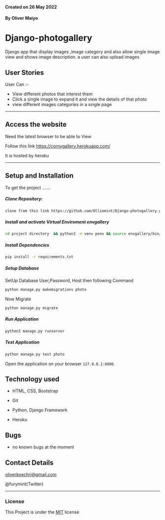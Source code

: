 #### Created on 26 May 2022
#### By Oliver Maiyo

# Django-photogallery
Django app that display images ,image category and also allow single image view and shows image description. a user can also upload images

## User Stories  
User Can :-

* View different photos that interest them  
* Click a single image to expand it and view the details of that photo  
* view different images categories in a single page 
 

---
## Access the website
Need the latest browser to be able to View

Follow this link https://cornygallery.herokuapp.com/

It is hosted by heroku

---

## Setup and Installation  
To get the project .......  
  
##### Clone Repository:  
 ```bash 
clone from this link https://github.com/Olliemint/Django-photogallery.git
```
##### Install and activate Virtual Enviroment envgallery  
 ```bash 
cd project directory  && python3 -m venv penv && source envgallery/bin/activate 
```  
##### Install Dependencies  
 ```bash 
 pip install -r requirements.txt 
```  
##### Setup Database  
  SetUp Database User,Password, Host then following Command  
 ```bash 
python manage.py makemigrations photo 
 ``` 
 Now Migrate  
 ```bash 
 python manage.py migrate 
```
##### Run Application  
 ```bash 
 python3 manage.py runserver
```
##### Test Application  
 ```bash 
 python manage.py test photo
```
Open the application on your browser `127.0.0.1:8000`.  
  
  
## Technology used  
  
* HTML, CSS, Bootstrap

* Git

* Python, Django Framework

* Heroku 
  
  
## Bugs  
* no known bugs at the moment
  
## Contact Details
oliverkoechrj@gmail.com

@furymint(Twitter)


---

### License
This Project is under the [MIT](LICENSE) license
